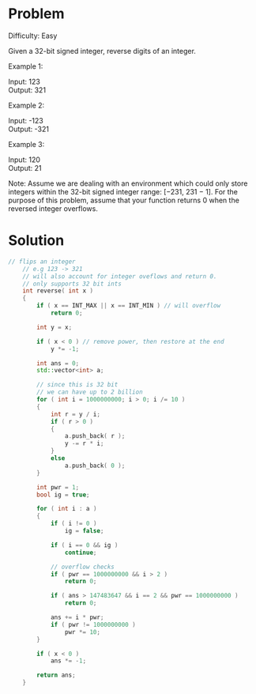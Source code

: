 # Problem
Difficulty: Easy  
  
Given a 32-bit signed integer, reverse digits of an integer.  
  
Example 1:  
  
Input: 123  
Output: 321  
  
Example 2:  
  
Input: -123  
Output: -321  
  
Example 3:  
  
Input: 120  
Output: 21  
  
Note:
Assume we are dealing with an environment which could only store integers within the 32-bit signed integer range: [−231,  231 − 1].
For the purpose of this problem, assume that your function returns 0 when the reversed integer overflows.


# Solution 
```cpp
// flips an integer
	// e.g 123 -> 321
	// will also account for integer oveflows and return 0.
	// only supports 32 bit ints
	int reverse( int x )
	{
		if ( x == INT_MAX || x == INT_MIN ) // will overflow
			return 0;

		int y = x;

		if ( x < 0 ) // remove power, then restore at the end
			y *= -1;

		int ans = 0;
		std::vector<int> a;

		// since this is 32 bit
		// we can have up to 2 billion
		for ( int i = 1000000000; i > 0; i /= 10 )
		{
			int r = y / i;
			if ( r > 0 )
			{
				a.push_back( r );
				y -= r * i;
			}
			else
				a.push_back( 0 );
		}

		int pwr = 1;
		bool ig = true;

		for ( int i : a )
		{
			if ( i != 0 )
				ig = false;

			if ( i == 0 && ig )
				continue;

			// overflow checks
			if ( pwr == 1000000000 && i > 2 )
				return 0;

			if ( ans > 147483647 && i == 2 && pwr == 1000000000 )
				return 0;

			ans += i * pwr;
			if ( pwr != 1000000000 )
				pwr *= 10;
		}

		if ( x < 0 )
			ans *= -1;

		return ans;
	}
```